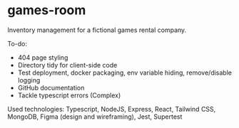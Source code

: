 # games-room
Inventory management for a fictional games rental company.

To-do:
- 404 page styling
- Directory tidy for client-side code
- Test deployment, docker packaging, env variable hiding, remove/disable logging
- GitHub documentation
- Tackle typescript errors (Complex)

Used technologies:
Typescript, NodeJS, Express, React, Tailwind CSS, MongoDB, Figma (design and wireframing), Jest, Supertest
